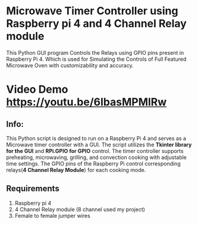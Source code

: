 # Microwave Timer Controller using Raspberry pi 4 and 4 Channel Relay module
This Python GUI program Controls the Relays using GPIO pins present in Raspberry Pi 4. Which is used for Simulating the Controls of Full Featured Microwave Oven with customizability and accuracy.

# Video Demo https://youtu.be/6IbasMPMlRw

## Info:
This Python script is designed to run on a Raspberry Pi 4 and serves as a Microwave timer controller with a GUI. The script utilizes the **Tkinter library for the GUI** and **RPi.GPIO for GPIO** control. The timer controller supports preheating, microwaving, grilling, and convection cooking with adjustable time settings. The GPIO pins of the Raspberry Pi control corresponding relays(**4 Channel Relay Module**) for each cooking mode.

## Requirements
1) Raspberry pi 4
2) 4 Channel Relay module (8 channel used my project)
3) Female to female jumper wires
